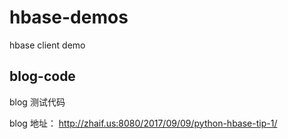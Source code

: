 # hbase-demos
hbase client demo

## blog-code

blog 测试代码

blog 地址： http://zhaif.us:8080/2017/09/09/python-hbase-tip-1/ 
